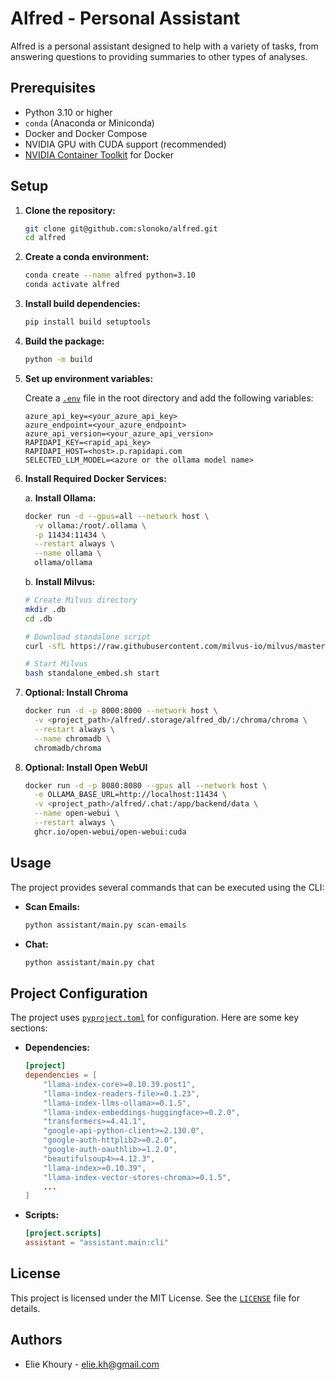 # Alfred - Personal Assistant

Alfred is a personal assistant designed to help with a variety of tasks, from answering questions to providing summaries to other types of analyses.

## Prerequisites

- Python 3.10 or higher
- `conda` (Anaconda or Miniconda)
- Docker and Docker Compose
- NVIDIA GPU with CUDA support (recommended)
- [NVIDIA Container Toolkit](https://docs.nvidia.com/datacenter/cloud-native/container-toolkit/latest/install-guide.html#installing-with-apt) for Docker

## Setup

1. **Clone the repository:**

    ```sh
    git clone git@github.com:slonoko/alfred.git
    cd alfred
    ```

2. **Create a conda environment:**

    ```sh
    conda create --name alfred python=3.10
    conda activate alfred
    ```

3. **Install build dependencies:**

    ```sh
    pip install build setuptools
    ```

4. **Build the package:**

    ```sh
    python -m build
    ```

5. **Set up environment variables:**

    Create a [`.env`](.env ) file in the root directory and add the following variables:

    ```env
    azure_api_key=<your_azure_api_key>
    azure_endpoint=<your_azure_endpoint>
    azure_api_version=<your_azure_api_version>
    RAPIDAPI_KEY=<rapid_api_key>
    RAPIDAPI_HOST=<host>.p.rapidapi.com
    SELECTED_LLM_MODEL=<azure or the ollama model name>
    ```

6. **Install Required Docker Services:**

    a. **Install Ollama:**
    ```sh
    docker run -d --gpus=all --network host \
      -v ollama:/root/.ollama \
      -p 11434:11434 \
      --restart always \
      --name ollama \
      ollama/ollama
    ```

    b. **Install Milvus:**
    ```sh
    # Create Milvus directory
    mkdir .db
    cd .db

    # Download standalone script
    curl -sfL https://raw.githubusercontent.com/milvus-io/milvus/master/scripts/standalone_embed.sh -o standalone_embed.sh

    # Start Milvus
    bash standalone_embed.sh start
    ```

7. **Optional: Install Chroma**

    ```sh
    docker run -d -p 8000:8000 --network host \
      -v <project_path>/alfred/.storage/alfred_db/:/chroma/chroma \
      --restart always \
      --name chromadb \
      chromadb/chroma
    ```

8. **Optional: Install Open WebUI**

    ```sh
    docker run -d -p 8080:8080 --gpus all --network host \
      -e OLLAMA_BASE_URL=http://localhost:11434 \
      -v <project_path>/alfred/.chat:/app/backend/data \
      --name open-webui \
      --restart always \
      ghcr.io/open-webui/open-webui:cuda
    ```

## Usage

The project provides several commands that can be executed using the CLI:

- **Scan Emails:**

    ```sh
    python assistant/main.py scan-emails
    ```

- **Chat:**

    ```sh
    python assistant/main.py chat
    ```

## Project Configuration

The project uses [`pyproject.toml`](pyproject.toml ) for configuration. Here are some key sections:

- **Dependencies:**

    ```toml
    [project]
    dependencies = [
        "llama-index-core>=0.10.39.post1",
        "llama-index-readers-file>=0.1.23",
        "llama-index-llms-ollama>=0.1.5",
        "llama-index-embeddings-huggingface>=0.2.0",
        "transformers>=4.41.1",
        "google-api-python-client>=2.130.0",
        "google-auth-httplib2>=0.2.0",
        "google-auth-oauthlib>=1.2.0",
        "beautifulsoup4>=4.12.3",
        "llama-index>=0.10.39",
        "llama-index-vector-stores-chroma>=0.1.5",
        ...
    ]
    ```

- **Scripts:**

    ```toml
    [project.scripts]
    assistant = "assistant.main:cli"
    ```

## License

This project is licensed under the MIT License. See the [`LICENSE`](LICENSE ) file for details.

## Authors

- Elie Khoury - [elie.kh@gmail.com](mailto:elie.kh@gmail.com)